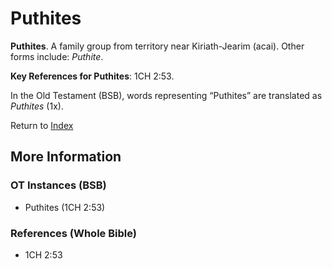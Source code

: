 # Puthites
**Puthites**. 
A family group from territory near Kiriath-Jearim (acai). 
Other forms include: 
*Puthite*. 


**Key References for Puthites**: 
1CH 2:53. 


In the Old Testament (BSB), words representing “Puthites” are translated as 
*Puthites* (1x). 




Return to [Index](00-Index.md)

## More Information

### OT Instances (BSB)

* Puthites (1CH 2:53)



### References (Whole Bible)

* 1CH 2:53



